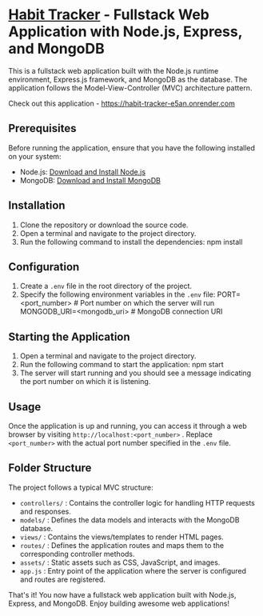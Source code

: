 # [Habit Tracker](https://habit-tracker-e5an.onrender.com) - Fullstack Web Application with Node.js, Express, and MongoDB

This is a fullstack web application built with the Node.js runtime environment, Express.js framework, and MongoDB as the database. The application follows the Model-View-Controller (MVC) architecture pattern. 

Check out this application - https://habit-tracker-e5an.onrender.com

## Prerequisites
Before running the application, ensure that you have the following installed on your system:
- Node.js: [Download and Install Node.js](https://nodejs.org)
- MongoDB: [Download and Install MongoDB](https://www.mongodb.com/try/download/community)

## Installation
1. Clone the repository or download the source code.
2. Open a terminal and navigate to the project directory.
3. Run the following command to install the dependencies:
npm install
## Configuration
1. Create a  `.env`  file in the root directory of the project.
2. Specify the following environment variables in the  `.env`  file:
PORT=<port_number>            # Port number on which the server will run
MONGODB_URI=<mongodb_uri>     # MongoDB connection URI
## Starting the Application
1. Open a terminal and navigate to the project directory.
2. Run the following command to start the application:
npm start
3. The server will start running and you should see a message indicating the port number on which it is listening.

## Usage
Once the application is up and running, you can access it through a web browser by visiting  `http://localhost:<port_number>` . Replace  `<port_number>`  with the actual port number specified in the  `.env`  file.

## Folder Structure
The project follows a typical MVC structure:
-  `controllers/` : Contains the controller logic for handling HTTP requests and responses.
-  `models/` : Defines the data models and interacts with the MongoDB database.
-  `views/` : Contains the views/templates to render HTML pages.
-  `routes/` : Defines the application routes and maps them to the corresponding controller methods.
-  `assets/` : Static assets such as CSS, JavaScript, and images.
-  `app.js` : Entry point of the application where the server is configured and routes are registered.

That's it! You now have a fullstack web application built with Node.js, Express, and MongoDB. Enjoy building awesome web applications!